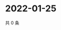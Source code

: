 # 2022-01-25

共 0 条

<!-- BEGIN WEIBO -->
<!-- 最后更新时间 Tue Jan 25 2022 23:09:10 GMT+0800 (China Standard Time) -->

<!-- END WEIBO -->
